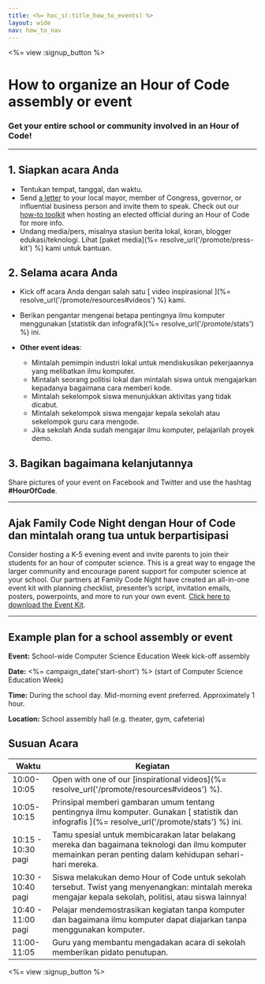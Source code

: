 ```yaml
---
title: <%= hoc_s(:title_how_to_events) %>
layout: wide
nav: how_to_nav
---
```

<%= view :signup_button %>

# How to organize an Hour of Code assembly or event

### Get your entire school or community involved in an Hour of Code!

* * *

## 1. Siapkan acara Anda

- Tentukan tempat, tanggal, dan waktu.
- Send [a letter](https://hourofcode.com/promote/resources#sample-emails) to your local mayor, member of Congress, governor, or influential business person and invite them to speak. Check out our [how-to toolkit](%=localized_file('/files/elected-official.pdf')%) when hosting an elected official during an Hour of Code for more info.
- Undang media/pers, misalnya stasiun berita lokal, koran, blogger edukasi/teknologi. Lihat [paket media](%= resolve_url('/promote/press-kit') %) kami untuk bantuan.

## 2. Selama acara Anda

- Kick off acara Anda dengan salah satu [ video inspirasional ](%= resolve_url('/promote/resources#videos') %) kami.
- Berikan pengantar mengenai betapa pentingnya ilmu komputer menggunakan [statistik dan infografik](%= resolve_url('/promote/stats') %) ini.   
      
    
- **Other event ideas**: 
    - Mintalah pemimpin industri lokal untuk mendiskusikan pekerjaannya yang melibatkan ilmu komputer.
    - Mintalah seorang politisi lokal dan mintalah siswa untuk mengajarkan kepadanya bagaimana cara memberi kode.
    - Mintalah sekelompok siswa menunjukkan aktivitas yang tidak dicabut.
    - Mintalah sekelompok siswa mengajar kepala sekolah atau sekelompok guru cara mengode.
    - Jika sekolah Anda sudah mengajar ilmu komputer, pelajarilah proyek demo.

## 3. Bagikan bagaimana kelanjutannya

Share pictures of your event on Facebook and Twitter and use the hashtag **#HourOfCode**.

* * *

## Ajak Family Code Night dengan Hour of Code dan mintalah orang tua untuk berpartisipasi

Consider hosting a K-5 evening event and invite parents to join their students for an hour of computer science. This is a great way to engage the larger community and encourage parent support for computer science at your school. Our partners at Family Code Night have created an all-in-one event kit with planning checklist, presenter’s script, invitation emails, posters, powerpoints, and more to run your own event. [Click here to download the Event Kit](http://www.familycodenight.org/DownloadCodeDotOrg.html).

* * *

## Example plan for a school assembly or event

**Event:** School-wide Computer Science Education Week kick-off assembly

**Date:** <%= campaign_date('start-short') %> (start of Computer Science Education Week)

**Time:** During the school day. Mid-morning event preferred. Approximately 1 hour.

**Location:** School assembly hall (e.g. theater, gym, cafeteria)

## Susuan Acara

| Waktu              | Kegiatan                                                                                                                                                    |
| ------------------ | ----------------------------------------------------------------------------------------------------------------------------------------------------------- |
| 10:00-10:05        | Open with one of our [inspirational videos](%= resolve_url('/promote/resources#videos') %).                                                                 |
| 10:05-10:15        | Prinsipal memberi gambaran umum tentang pentingnya ilmu komputer. Gunakan [ statistik dan infografis ](%= resolve_url('/promote/stats') %) ini.             |
| 10:15 - 10:30 pagi | Tamu spesial untuk membicarakan latar belakang mereka dan bagaimana teknologi dan ilmu komputer memainkan peran penting dalam kehidupan sehari-hari mereka. |
| 10:30 - 10:40 pagi | Siswa melakukan demo Hour of Code untuk sekolah tersebut. Twist yang menyenangkan: mintalah mereka mengajar kepala sekolah, politisi, atau siswa lainnya!   |
| 10:40 - 11:00 pagi | Pelajar mendemostrasikan kegiatan tanpa komputer dan bagaimana ilmu komputer dapat diajarkan tanpa menggunakan komputer.                                    |
| 11:00-11:05        | Guru yang membantu mengadakan acara di sekolah memberikan pidato penutupan.                                                                                 |

<%= view :signup_button %>